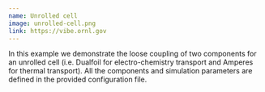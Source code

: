 ```yaml
---
name: Unrolled cell
image: unrolled-cell.png
link: https://vibe.ornl.gov
---
```


In this example we demonstrate the loose coupling of two components for an unrolled cell (i.e. Dualfoil for electro-chemistry transport and Amperes for thermal transport). All the components and simulation parameters are defined in the provided configuration file.

